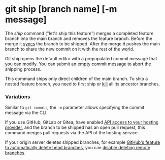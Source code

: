 # git ship [branch name] [-m message]

The _ship_ command ("let's ship this feature") merges a completed feature branch
into the main branch and removes the feature branch. Before the merge it
[syncs](sync.md) the branch to be shipped. After the merge it pushes the main
branch to share the new commit on it with the rest of the world.

Git ship opens the default editor with a prepopulated commit message that you
can modify. You can submit an empty commit message to abort the shipping
process.

This command ships only direct children of the main branch. To ship a nested
feature branch, you need to first ship or [kill](kill.md) all its ancestor
branches.

### Variations

Similar to `git commit`, the `-m` parameter allows specifying the commit message
via the CLI.

If you use GitHub, GitLab or Gitea, have enabled
[API access to your hosting provider](../quick-configuration.md#api-access-to-your-hosting-provider),
and the branch to be shipped has an open pull request, this command merges pull
requests via the API of the hosting service.

If your origin server deletes shipped branches, for example
[GitHub's feature to automatically delete head branches](https://help.github.com/en/github/administering-a-repository/managing-the-automatic-deletion-of-branches),
you can
[disable deleting remote branches](../preferences/ship-delete-remote-branch.md).
